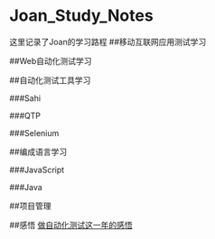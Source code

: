 Joan_Study_Notes
================

这里记录了Joan的学习路程
##移动互联网应用测试学习



##Web自动化测试学习




##自动化测试工具学习

###Sahi


###QTP


###Selenium




##编成语言学习

###JavaScript


###Java


##项目管理



##感悟
[做自动化测试这一年的感悟](http://bbs.51testing.com/thread-1008005-1-1.html "悬停显示")


